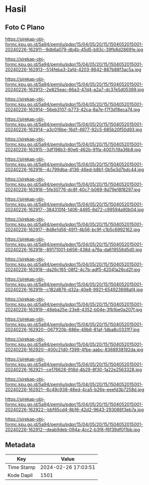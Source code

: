 # Hasil

## Foto C Plano

https://sirekap-obj-formc.kpu.go.id/5a94/pemilu/pdpr/15/04/05/20/15/1504052015001-20240226-162911--9db6a079-db4b-45d5-b83c-39fb8d28691e.jpg

https://sirekap-obj-formc.kpu.go.id/5a94/pemilu/pdpr/15/04/05/20/15/1504052015001-20240226-162913--514feba3-2afd-4203-8642-887b88f3ac5a.jpg

https://sirekap-obj-formc.kpu.go.id/5a94/pemilu/pdpr/15/04/05/20/15/1504052015001-20240226-162913--2e825eac-66a3-47d4-a2a7-dc37e5d05369.jpg

https://sirekap-obj-formc.kpu.go.id/5a94/pemilu/pdpr/15/04/05/20/15/1504052015001-20240226-162914--56eb3107-b773-42ca-8a7e-f7f3d18eca74.jpg

https://sirekap-obj-formc.kpu.go.id/5a94/pemilu/pdpr/15/04/05/20/15/1504052015001-20240226-162914--a3c016be-16d1-4977-92c5-685b20f50d93.jpg

https://sirekap-obj-formc.kpu.go.id/5a94/pemilu/pdpr/15/04/05/20/15/1504052015001-20240226-162915--3df198b3-80e6-462b-91fa-4007c19a36b8.jpg

https://sirekap-obj-formc.kpu.go.id/5a94/pemilu/pdpr/15/04/05/20/15/1504052015001-20240226-162916--4c799dba-4136-46ed-b8b1-0b5e3d7bdc44.jpg

https://sirekap-obj-formc.kpu.go.id/5a94/pemilu/pdpr/15/04/05/20/15/1504052015001-20240226-162916--5fe30776-dc8f-40c7-b069-8d79e18f8297.jpg

https://sirekap-obj-formc.kpu.go.id/5a94/pemilu/pdpr/15/04/05/20/15/1504052015001-20240226-162917--384310f4-1406-4495-8d72-c99594a90b04.jpg

https://sirekap-obj-formc.kpu.go.id/5a94/pemilu/pdpr/15/04/05/20/15/1504052015001-20240226-162917--8d8e1d56-4911-4b56-bc9f-c1b5c6992162.jpg

https://sirekap-obj-formc.kpu.go.id/5a94/pemilu/pdpr/15/04/05/20/15/1504052015001-20240226-162918--89171001-b656-438d-a76a-da619556d5d0.jpg

https://sirekap-obj-formc.kpu.go.id/5a94/pemilu/pdpr/15/04/05/20/15/1504052015001-20240226-162918--da26c165-08f2-4c7b-adf5-42041a26cd2f.jpg

https://sirekap-obj-formc.kpu.go.id/5a94/pemilu/pdpr/15/04/05/20/15/1504052015001-20240226-162919--c182d876-d32a-40e8-9921-654923698af4.jpg

https://sirekap-obj-formc.kpu.go.id/5a94/pemilu/pdpr/15/04/05/20/15/1504052015001-20240226-162919--48eba25e-23e8-4352-b04e-3fb1be0a207f.jpg

https://sirekap-obj-formc.kpu.go.id/5a94/pemilu/pdpr/15/04/05/20/15/1504052015001-20240226-162920--0671f20b-886e-49b6-81af-1dba8c0331f7.jpg

https://sirekap-obj-formc.kpu.go.id/5a94/pemilu/pdpr/15/04/05/20/15/1504052015001-20240226-162920--400c21d0-f399-4fbe-aabc-8368938192da.jpg

https://sirekap-obj-formc.kpu.go.id/5a94/pemilu/pdpr/15/04/05/20/15/1504052015001-20240226-162921--ce176628-918d-4b29-8f30-1a22e2563328.jpg

https://sirekap-obj-formc.kpu.go.id/5a94/pemilu/pdpr/15/04/05/20/15/1504052015001-20240226-162921--6c49c938-48ed-4ca5-b26e-eeefd3b7258d.jpg

https://sirekap-obj-formc.kpu.go.id/5a94/pemilu/pdpr/15/04/05/20/15/1504052015001-20240226-162922--bbf65cd4-8b16-42d2-9643-293086f3eb7a.jpg

https://sirekap-obj-formc.kpu.go.id/5a94/pemilu/pdpr/15/04/05/20/15/1504052015001-20240226-162912--deab9deb-094a-4cc2-b3f8-f6f39df011bb.jpg


## Metadata

| Key        | Value               |
| ---------- | ------------------- |
| Time Stamp | 2024-02-26 17:03:51 |
| Kode Dapil | 1501                |



